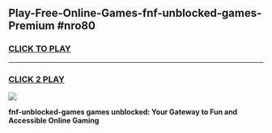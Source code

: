 
## Play-Free-Online-Games-fnf-unblocked-games-Premium #nro80
<h3>
<a href="https://premium.freeplayer.one?title=fnf-unblocked-games&ref=8M">CLICK TO PLAY</a></h3>
<hr>

<h3>
<a href="https://premium.freeplayer.one?title=fnf-unblocked-games&ref=8M">CLICK 2 PLAY</a>
  
</h3>

<a href="https://premium.freeplayer.one?title=fnf-unblocked-games&ref=8M"><img src="https://clearcache.store/games.png"></a>


**fnf-unblocked-games games unblocked: Your Gateway to Fun and Accessible Online Gaming**
